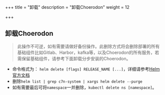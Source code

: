+++
title = "卸载"
description = "卸载Choerodon"
weight = 12

+++

## 卸载Choerodon

<blockquote class="warning">
此操作不可逆，如有需要请做好备份操作。此删除方式将会删除部署的所有基础组件比如Gitlab、Harbor，kafka等，以及Choerodon的所有服务，若需保留基础组件，请参考下面卸载分步安装的Choerodon。
</blockquote>

- 命令格式为： `helm delete [flags] RELEASE_NAME [...]`，详细请参考[Helm官方文档](https://docs.helm.sh/helm/#helm-delete)
- 删除`helm list | grep c7n-system | xargs helm delete --purge`
- 如有需要最后可将`namespace`一并删除，`kubectl delete ns [namespace]`。